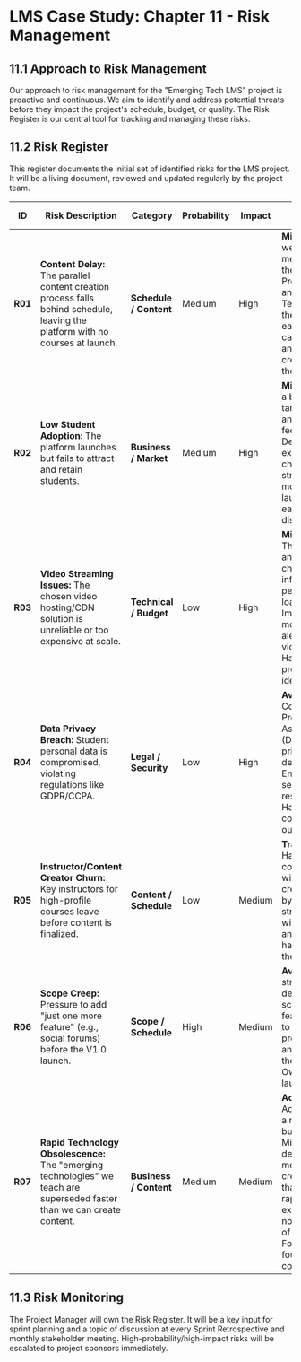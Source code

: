 # LMS Case Study: Chapter 11 - Risk Management

## 11.1 Approach to Risk Management

Our approach to risk management for the "Emerging Tech LMS" project is proactive and continuous. We aim to identify and address potential threats before they impact the project's schedule, budget, or quality. The Risk Register is our central tool for tracking and managing these risks.

## 11.2 Risk Register

This register documents the initial set of identified risks for the LMS project. It will be a living document, reviewed and updated regularly by the project team.

| ID | Risk Description | Category | Probability | Impact | Response Strategy |
|----|------------------|----------|-------------|--------|-------------------|
| **R01** | **Content Delay:** The parallel content creation process falls behind schedule, leaving the platform with no courses at launch. | **Schedule / Content** | Medium | High | **Mitigate:** Hold weekly sync meetings between the platform Product Owner and the Content Team Lead. Build the admin CMS early so content can be uploaded and tested as it's created, not all at the end. |
| **R02** | **Low Student Adoption:** The platform launches but fails to attract and retain students. | **Business / Market** | Medium | High | **Mitigate:** Engage a beta group of target users early and often for feedback. Develop and execute a multi-channel marketing strategy starting 3 months before launch. Offer an early-bird discount. |
| **R03** | **Video Streaming Issues:** The chosen video hosting/CDN solution is unreliable or too expensive at scale. | **Technical / Budget** | Low | High | **Mitigate:** Thoroughly vet and test the chosen video infrastructure with performance and load testing. Implement robust monitoring and alerting for the video pipeline. Have a backup provider identified. |
| **R04** | **Data Privacy Breach:** Student personal data is compromised, violating regulations like GDPR/CCPA. | **Legal / Security** | Low | High | **Avoid/Mitigate:** Conduct a Data Protection Impact Assessment (DPIA). Adhere to privacy-by-design principles. Encrypt all sensitive data at rest and in transit. Have legal counsel review our privacy policy. |
| **R05** | **Instructor/Content Creator Churn:** Key instructors for high-profile courses leave before content is finalized. | **Content / Schedule** | Low | Medium | **Transfer/Mitigate:** Have clear contracts in place with content creators. Mitigate by building a strong relationship with instructors and ensuring they have the support they need. |
| **R06** | **Scope Creep:** Pressure to add "just one more feature" (e.g., social forums) before the V1.0 launch. | **Scope / Schedule** | High | Medium | **Avoid:** Adhere strictly to the defined MVP scope. All new feature ideas are to be added to the product backlog and prioritized by the Product Owner for post-launch releases. |
| **R07** | **Rapid Technology Obsolescence:** The "emerging technologies" we teach are superseded faster than we can create content. | **Business / Content** | Medium | Medium | **Accept/Mitigate:** Accept that this is a risk of the business model. Mitigate by designing a modular content creation process that allows for rapid updates to existing courses, not just creation of new ones. Focus on foundational concepts. |

## 11.3 Risk Monitoring

The Project Manager will own the Risk Register. It will be a key input for sprint planning and a topic of discussion at every Sprint Retrospective and monthly stakeholder meeting. High-probability/high-impact risks will be escalated to project sponsors immediately.
